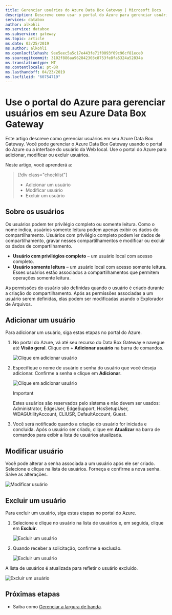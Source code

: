 ```yaml
---
title: Gerenciar usuários do Azure Data Box Gateway | Microsoft Docs
description: Descreve como usar o portal do Azure para gerenciar usuários em seu Azure Data Box Gateway.
services: databox
author: alkohli
ms.service: databox
ms.subservice: gateway
ms.topic: article
ms.date: 03/25/2019
ms.author: alkohli
ms.openlocfilehash: 9ee5eec5a5c17e443fe71f0093f09c96cf81ece0
ms.sourcegitcommit: 3102f886aa962842303c8753fe8fa5324a52834a
ms.translationtype: MT
ms.contentlocale: pt-BR
ms.lasthandoff: 04/23/2019
ms.locfileid: "60754719"
---
```

# <a name="use-the-azure-portal-to-manage-users-on-your-azure-data-box-gateway"></a>Use o portal do Azure para gerenciar usuários em seu Azure Data Box Gateway 

Este artigo descreve como gerenciar usuários em seu Azure Data Box Gateway. Você pode gerenciar o Azure Data Box Gateway usando o portal do Azure ou a interface do usuário da Web local. Use o portal do Azure para adicionar, modificar ou excluir usuários.

Neste artigo, você aprenderá a:

> [!div class="checklist"]
> * Adicionar um usuário
> * Modificar usuário
> * Excluir um usuário 

## <a name="about-users"></a>Sobre os usuários

Os usuários podem ter privilégio completo ou somente leitura. Como o nome indica, usuários somente leitura podem apenas exibir os dados do compartilhamento. Usuários com privilégio completo podem ler dados de compartilhamento, gravar nesses compartilhamentos e modificar ou excluir os dados de compartilhamento. 

 - **Usuário com privilégios completo** – um usuário local com acesso completo. 
 - **Usuário somente leitura** – um usuário local com acesso somente leitura. Esses usuários estão associados a compartilhamentos que permitem operações somente leitura.

As permissões do usuário são definidas quando o usuário é criado durante a criação do compartilhamento. Após as permissões associadas a um usuário serem definidas, elas podem ser modificadas usando o Explorador de Arquivos. 


## <a name="add-a-user"></a>Adicionar um usuário

Para adicionar um usuário, siga estas etapas no portal do Azure.

1. No portal do Azure, vá até seu recurso do Data Box Gateway e navegue até **Visão geral**. Clique em **+ Adicionar usuário** na barra de comandos.

    ![Clique em adicionar usuário](media/data-box-gateway-manage-users/add-user-1.png)

2. Especifique o nome de usuário e senha do usuário que você deseja adicionar. Confirme a senha e clique em **Adicionar**.

    ![Clique em adicionar usuário](media/data-box-gateway-manage-users/add-user-2.png)

    > [!IMPORTANT] 
    > Estes usuários são reservados pelo sistema e não devem ser usados: Administrator, EdgeUser, EdgeSupport, HcsSetupUser, WDAGUtilityAccount, CLIUSR, DefaultAccount, Guest.  

3. Você será notificado quando a criação do usuário for iniciada e concluída. Após o usuário ser criado, clique em **Atualizar** na barra de comandos para exibir a lista de usuários atualizada.


## <a name="modify-user"></a>Modificar usuário

Você pode alterar a senha associada a um usuário após ele ser criado. Selecione e clique na lista de usuários. Forneça e confirme a nova senha. Salve as alterações.
 
![Modificar usuário](media/data-box-gateway-manage-users/modify-user-1.png)


## <a name="delete-a-user"></a>Excluir um usuário

Para excluir um usuário, siga estas etapas no portal do Azure.

1. Selecione e clique no usuário na lista de usuários e, em seguida, clique em **Excluir**.  

   ![Excluir um usuário](media/data-box-gateway-manage-users/delete-user-1.png)

2. Quando receber a solicitação, confirme a exclusão. 

   ![Excluir um usuário](media/data-box-gateway-manage-users/delete-user-2.png)

A lista de usuários é atualizada para refletir o usuário excluído.

![Excluir um usuário](media/data-box-gateway-manage-users/delete-user-3.png)


## <a name="next-steps"></a>Próximas etapas

- Saiba como [Gerenciar a largura de banda](data-box-gateway-manage-bandwidth-schedules.md).

